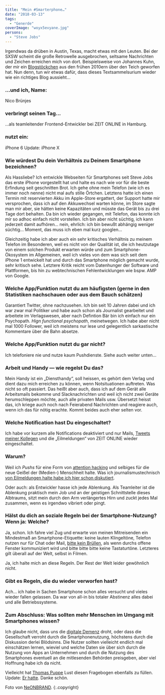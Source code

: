 ```yaml
---
title: "Mein #Smarterphone…"
date: "2018-03-13"
tags:
  - "Generde"
coverImage: "woyx5evyane.jpg"
persons:
  - "Steve Jobs"
---
```


Irgendwas da drüben in Austin, Texas, macht etwas mit den Leuten. Bei der SXSW scheint die große Retrowelle ausgebrochen, seltsame Nachrichten und Zeichen erreichen mich von dort. Beispielsweise von Johannes Kuhn, der mir ein [Blogstöckchen](http://www.kopfzeiler.org/mein-smarterphone/ "Kopfzeiler: Mein #Smarterphone") aus den frühen 2010ern über den Teich geworfen hat. Nun denn, tun wir etwas dafür, dass dieses Textsammelsurium wieder wie ein richtiges Blog aussieht…

### …und ich, Name:

Nico Brünjes

### verbringt seinen Tag…

…als teamleitender Frontend-Entwickler bei ZEIT ONLINE in Hamburg.

### nutzt ein:

iPhone 6 Update: iPhone X

### Wie würdest Du dein Verhältnis zu Deinem Smartphone bezeichnen?

Als Hassliebe? Ich entwickle Webseiten für Smartphones seit Steve Jobs das erste iPhone vorgestellt hat und halte es nach wie vor für die beste Erfindung seit geschnitten Brot. Ich gehe ohne mein Telefon (wie ich es immer noch nenne) nicht mal aufs stille Örtchen. Letztens hatte ich einen Termin mit reservierten Akku im Apple-Store ergattert, der Support hatte mir versprochen, dass ich auf den Akkuwechsel warten könne, im Store sagte man mir aber, sie hätten keine Kapazitäten und müsste das Gerät bis zu drei Tage dort behalten. Da bin ich wieder gegangen, mit Telefon, das konnte ich mir so adhoc einfach nicht vorstellen. Ich bin aber nicht süchtig, ich kann jederzeit damit aufhören… nein, ehrlich: ich bin bewußt abhängig weniger süchtig… Moment, das muss ich eben mal kurz googlen…

Gleichzeitig habe ich aber auch ein sehr kritisches Verhältnis zu meinem Telefon im Besonderen, weil es nicht von der Qualität ist, die ich heutzutage von einem solchen Produkt erwarten würde und zum Smartphone-Ökosystem im Allgemeinen, weil ich vieles von dem was sich seit dem iPhone 1 entwickelt hat und durch das Smartphone möglich gemacht wurde, sehr kritisch sehe. Letztere Kritik reicht vom Datenhunger der Software und Plattformen, bis hin zu webtechnischen Fehlentwicklungen wie bspw. AMP von Google.

### Welche App/Funktion nutzt du am häufigsten (gerne in den Statistiken nachschauen oder aus dem Bauch schätzen)

Garantiert Twitter, ohne nachzusehen. Ich bin seit 10 Jahren dabei und ich war zwar mal Politiker und habe auch schon als Journalist gearbeitet und arbeitete im Verlagswesen, aber nach Defintion Bär bin ich einfach nur ein Psychopath. _Hign functional psychopath_, meinetwegen. Ich habe aber nicht mal 1000 Follower, weil ich meistens nur lese und gelegentlich sarkastische Kommentare über die Bahn absetze.

### Welche App/Funktion nutzt du gar nicht?

Ich telefoniere nie und nutze kaum Pushdienste. Siehe auch weiter unten…

### Arbeit und Handy — wie regelst Du das?

Mein Handy ist ein „Diensthandy“, soll heissen, es gehört dem Verlag und dient dazu mich erreichen zu können, wenn Notsituationen auftreten. Was nicht so oft passiert. Das heißt aber auch, dass ich auf dem Gerät alle Arbeitsmails bekomme und Slacknachrichten und weil ich nicht zwei Geräte herumschleppen möchte, auch alle privaten Mails usw. Übersetzt heisst das, ich kriege auch noch nach Feierabend Nachrichten und reagiere auch, wenn ich das für nötig erachte. Kommt beides auch eher selten vor.

### Welche Notification hast Du eingeschaltet?

Ich habe vor kurzem alle Notifications deaktiviert und nur Mails, [Tweets meiner Kollegen](https://twitter.com/nicobruenjes/lists/workmates "Nicos Workmates") und die „Eilmeldungen“ von ZEIT ONLINE wieder eingeschaltet.

### Warum?

Weil ich _Pushs_ für eine Form von [attention hacking](https://hackernoon.com/attention-hacking-is-the-epidemic-of-our-generation-e212e111c675 "Attention hacking is the epidemic of our generation…") und selbiges für die neue Geißel der (Medien-) Menschheit halte. Was ich journalismustechnisch [von Eilmeldungen halte habe ich hier schon diskutiert](https://couchblog.de/blog/2017/12/06/obacht-eilmeldung/ "Obacht Eilmeldung!").

Oder auch: als Entwickler hasse ich jede Ablenkung. Als Teamleiter ist die Ablenkung praktisch mein Job und an der geistigen Schnittstelle dieses Albtraums, sitzt mein durch den Arm verlängertes Hirn und zuckt jedes Mal zusammen, wenn es irgendwo vibriert oder pingt.

### Hälst du dich an soziale Regeln bei der Smartphone-Nutzung? Wenn ja: Welche?

Ja, schon. Ich fahre viel Zug und erwarte von meinen Mitreisenden ein Mindestmaß an Smartphone-Etiquette: keine lauten Klingeltöne, Telefon nutzen nur für Chat oder Mail, [bitte kein Brüllen](https://www.youtube.com/watch?v=27aVPqpnL7Y "Video"), als wenn durchs offene Fenster kommuniziert wird und bitte bitte bitte keine Tastaturtöne. Letzteres gilt überall auf der Welt, selbst in Filmen.

Ja, ich halte mich an diese Regeln. Der Rest der Welt leider gewöhnlich nicht.

### Gibt es Regeln, die du wieder verworfen hast?

Ach… ich habe in Sachen Smartphone schon alles versucht und vieles wieder fallen gelassen. Da war von all-in bis totaler Abstinenz alles dabei und alle Betriebssysteme.

### Zum Abschluss: Was sollten mehr Menschen im Umgang mit Smartphones wissen?

Ich glaube nicht, dass uns die [digitale Demenz](http://www.spiegel.de/wissenschaft/mensch/manfred-spitzer-ueber-einsamkeit-an-allem-ist-das-internet-schuld-a-1197453.html "Die Methode Spitzer") droht, oder dass die Gesellschaft verroht durch die Smartphonenutzung, höchstens durch die Diskussion derlei Blödsinns. Die Nutzer sollten vielleicht endlich mal einschätzen lernen, wieviel und welche Daten sie über sich durch die Nutzung von Apps an Unternehmen und durch die Nutzung des Smartphones eventuell an die mitlesenden Behörden preisgeben, aber viel Hoffnung habe ich da nicht.

Vielleicht hat [Thomas Puppe](https://blog.thomaspuppe.de/) Lust diesen Fragebogen ebenfalls zu füllen. Update: [Er hatte](https://blog.thomaspuppe.de/mein-smarterphone). Danke schön.

Foto von [NeONBRAND](https://unsplash.com/photos/woyx5EvyaNE). {:.copyright}
